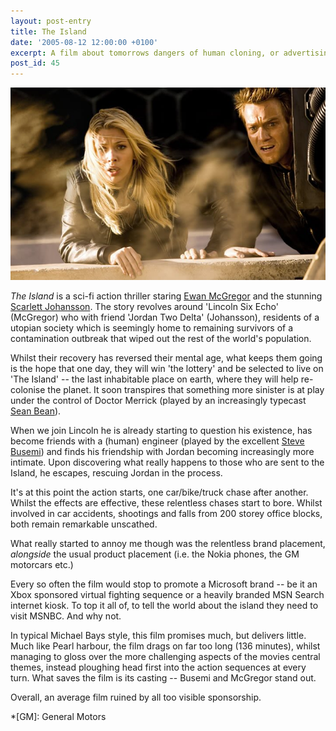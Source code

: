 ```yaml
---
layout: post-entry
title: The Island
date: '2005-08-12 12:00:00 +0100'
excerpt: A film about tomorrows dangers of human cloning, or advertising space for today's technology corporations?
post_id: 45
---
```

![Scarlett Johansson and Ewan McGregor in a scene from The Island](/assets/images/2005/08/the_island.jpg)

<cite>The Island</cite> is a sci-fi action thriller staring [Ewan McGregor][1] and the stunning [Scarlett Johansson][2]. The story revolves around 'Lincoln Six Echo' (McGregor) who with friend 'Jordan Two Delta' (Johansson), residents of a utopian society which is seemingly home to remaining survivors of a contamination outbreak that wiped out the rest of the world's population.

Whilst their recovery has reversed their mental age, what keeps them going is the hope that one day, they will win 'the lottery' and be selected to live on 'The Island' -- the last inhabitable place on earth, where they will help re-colonise the planet. It soon transpires that something more sinister is at play under the control of Doctor Merrick (played by an increasingly typecast [Sean Bean][3]).

When we join Lincoln he is already starting to question his existence, has become friends with a (human) engineer (played by the excellent [Steve Busemi][4]) and finds his friendship with Jordan becoming increasingly more intimate. Upon discovering what really happens to those who are sent to the Island, he escapes, rescuing Jordan in the process.

It's at this point the action starts, one car/bike/truck chase after another. Whilst the effects are effective, these relentless chases start to bore. Whilst involved in car accidents, shootings and falls from 200 storey office blocks, both remain remarkable unscathed.

What really started to annoy me though was the relentless brand placement, *alongside* the usual product placement (i.e. the Nokia phones, the GM motorcars etc.)

Every so often the film would stop to promote a Microsoft brand -- be it an Xbox sponsored virtual fighting sequence or a heavily branded MSN Search internet kiosk. To top it all of, to tell the world about the island they need to visit MSNBC. And why not.

In typical Michael Bays style, this film promises much, but delivers little. Much like Pearl harbour, the film drags on far too long (136 minutes), whilst managing to gloss over the more challenging aspects of the movies central themes, instead ploughing head first into the action sequences at every turn. What saves the film is its casting -- Busemi and McGregor stand out.

Overall, an average film ruined by all too visible sponsorship.

[1]: http://www.imdb.com/name/nm0000191/
[2]: http://www.imdb.com/name/nm0424060/
[3]: http://www.imdb.com/name/nm0000293/
[4]: http://www.imdb.com/name/nm0000114/

*[GM]: General Motors